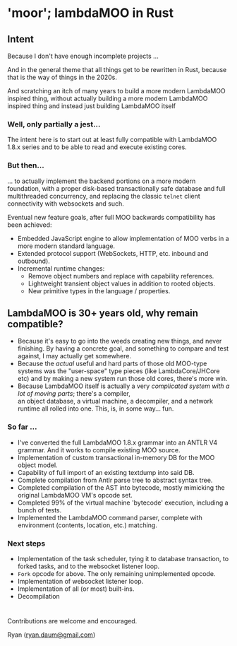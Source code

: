 # 'moor'; lambdaMOO in Rust

## Intent
Because I don't have enough incomplete projects ...

And in the general theme that all things get to be rewritten in Rust, because that is the way of things in the 2020s.

And scratching an itch of many years to build a more modern LambdaMOO inspired thing, without actually building a more
modern LambdaMOO inspired thing and instead just building LambdaMOO itself

### Well, only partially a jest...

The intent here is to start out at least fully compatible with LambdaMOO 1.8.x series and to be able to read and
execute existing cores. 

### But then...

... to actually implement the backend portions on a more modern foundation, with a proper disk-based 
transactionally safe database and full multithreaded concurrency, and replacing the classic `telnet` 
client connectivity with websockets and such.

Eventual new feature goals, after full MOO backwards compatibility has been achieved:

* Embedded JavaScript engine to allow implementation of MOO verbs in a more modern standard language.
* Extended protocol support (WebSockets, HTTP, etc. inbound and outbound).
* Incremental runtime changes:
  * Remove object numbers and replace with capability references.
  * Lightweight transient object values in addition to rooted objects.
  * New primitive types in the language / properties.
   
## LambdaMOO is 30+ years old, why remain compatible?

* Because it's easy to go into the weeds creating new things, and never finishing. By having a concrete goal, and something
  to compare and test against, I may actually get somewhere.
* Because the *actual* useful and hard parts of those old MOO-type systems was the "user-space" type pieces (like
  LambdaCore/JHCore etc) and by making a new system run those old cores, there's more win.
* Because LambdaMOO itself is actually a very *complicated system with a lot of moving parts*; there's a compiler,  
  an object database, a virtual machine, a decompiler, and a network runtime all rolled into one. This, is, in some
  way... fun.

### So far ...

   * I've converted the full LambdaMOO 1.8.x grammar into an ANTLR V4 grammar. And it works to compile existing MOO
     source. 
   * Implementation of custom transactional in-memory DB for the MOO object model. 
   * Capability of full import of an existing textdump into said DB.
   * Complete compilation from Antlr parse tree to abstract syntax tree.
   * Completed compilation of the AST into bytecode, mostly mimicking the original LambdaMOO VM's opcode set.
   * Completed 99% of the virtual machine 'bytecode' execution, including a bunch of tests. 
   * Implemented the LambdaMOO command parser, complete with environment (contents, location, etc.) matching.

### Next steps

   * Implementation of the task scheduler, tying it to database transaction, to forked tasks, and to the websocket
     listener loop.
   * `Fork` opcode for above. The only remaining unimplemented opcode.
   * Implementation of websocket listener loop.
   * Implementation of all (or most) built-ins.
   * Decompilation
#
Contributions are welcome and encouraged. 

Ryan (ryan.daum@gmail.com)
